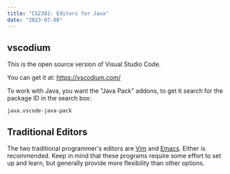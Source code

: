 ```yaml
---
title: "CS2381: Editors for Java"
date: "2023-07-08"
---
```


## vscodium

This is the open source version of Visual Studio Code.

You can get it at: https://vscodium.com/

To work with Java, you want the "Java Pack" addons, to get it
search for the package ID in the search box:

```
java.vscode-java-pack
```

## Traditional Editors

The two traditional programmer's editors are [Vim](https://neovim.io/)
and [Emacs](https://www.gnu.org/software/emacs/). Either is
recommended. Keep in mind that these programs require some effort to
set up and learn, but generally provide more flexibility than other
options.


